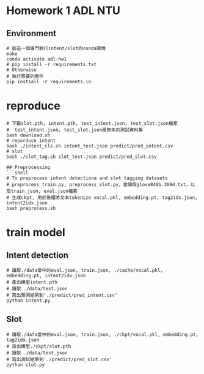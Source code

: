# Homework 1 ADL NTU

## Environment
```shell
# 創造一個專門執行intent/slot的conda環境
make
conda activate adl-hw1
# pip install -r requirements.txt
# Otherwise
# 執行需要的套件
pip instsall -r requirements.in
```

# reproduce
```shell
# 下載slot.pth, intent.pth, test_intent.json, test_slot.json檔案
#  test_intent.json, test_slot.json是原本的測試資料集
bash download.sh
# reporduce intent
bash ./intent_cls.sh intent_test.json predict/pred_intent.csv
# slot
bash ./slot_tag.sh slot_test.json predict/pred_slot.csv

## Preprocessing
```shell
# To preprocess intent detectiona and slot tagging datasets
# preprocess_train.py, preprocess_slot.py，會讀取glove840b.300d.txt，以及train.json, eval.json檔案
# 生成ckpt, 用於後續將文本tokenize vocal.pkl, embedding.pt, tag2idx.json, intent2idx.json
bash preprocess.sh
```
# train model

## Intent detection
```shell
# 讀取./data當中的eval.json, train.json, ./cache/vocal.pkl, embedding.pt, intent2idx.json
# 產出模型intent.pth
# 讀取 ./data/test.json
# 寫出預測結果到'./predict/pred_intent.csv'
python intent.py 
```

## Slot
```shell
# 讀取./data當中的eval.json, train.json, ./ckpt/vocal.pkl, embedding.pt, tag2idx.json
# 寫出模型./ckpt/slot.pth
# 讀取 ./data/test.json
# 寫出測試結果到'./predict/pred_slot.csv'
python slot.py 
```


